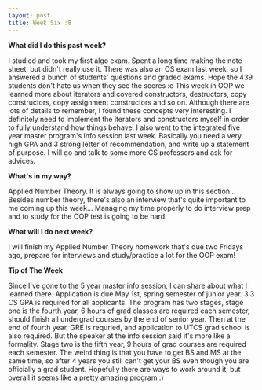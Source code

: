 ```yaml
---
layout: post
title: Week Six :8
---
```


**What did I do this past week?** 

I studied and took my first algo exam. Spent a long time making the note sheet, but didn't really use it. There was also an OS exam last week, so I answered a bunch of students' questions and graded exams. Hope the 439 students don't hate us when they see the scores :o This week in OOP we learned more about iterators and covered constructors, destructors, copy constructors, copy assignment constructors and so on. Although there are lots of details to remember, I found these concepts very interesting. I definitely need to implement the iterators and constructors myself in order to fully understand how things behave. I also went to the integrated five year master program's info session last week. Basically you need a very high GPA and 3 strong letter of recommendation, and write up a statement of purpose. I will go and talk to some more CS professors and ask for advices.


**What's in my way?**

Applied Number Theory. It is always going to show up in this section... Besides number theory, there's also an interview that's quite important to me coming up this week... Managing my time properly to do interview prep and to study for the OOP test is going to be hard. 


**What will I do next week?**

I will finish my Applied Number Theory homework that's due two Fridays ago, prepare for interviews and study/practice a lot for the OOP exam!


**Tip of The Week**

Since I've gone to the 5 year master info session, I can share about what I learned there. Application is due May 1st, spring semester of junior year. 3.3 CS GPA is required for all applicants. The program has two stages, stage one is the fourth year, 6 hours of grad classes are required each semester, should finish all undergrad courses by the end of senior year. Then at the end of fourth year, GRE is requried, and application to UTCS grad school is also required. But the speaker at the info session said it's more like a formality. Stage two is the fifth year, 9 hours of grad courses are required each semester. The weird thing is that you have to get BS and MS at the same time, so after 4 years you still can't get your BS even though you are officially a grad student. Hopefully there are ways to work around it, but overall it seems like a pretty amazing program :)

